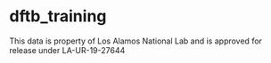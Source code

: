 # dftb_training
This data is property of Los Alamos National Lab and is approved for release under LA-UR-19-27644
